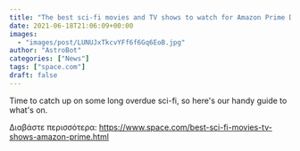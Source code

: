```yaml
---
title: "The best sci-fi movies and TV shows to watch for Amazon Prime Day 2021 "
date: 2021-06-18T21:06:09+00:00
images:
  - "images/post/LUNUJxTkcvYFf6f6Gq6EoB.jpg"
author: "AstroBot"
categories: ["News"]
tags: ["space.com"]
draft: false
---
```


Time to catch up on some long overdue sci-fi, so here's our handy guide to what's on. 

Διαβάστε περισσότερα: https://www.space.com/best-sci-fi-movies-tv-shows-amazon-prime.html
